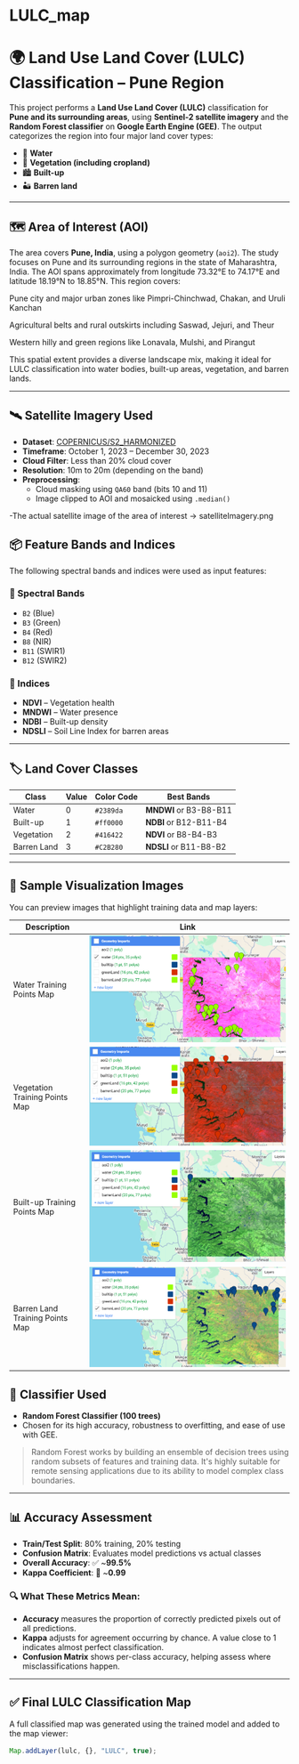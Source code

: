 # LULC_map

# 🌍 Land Use Land Cover (LULC) Classification – Pune Region

This project performs a **Land Use Land Cover (LULC)** classification for **Pune and its surrounding areas**, using **Sentinel-2 satellite imagery** and the **Random Forest classifier** on **Google Earth Engine (GEE)**. The output categorizes the region into four major land cover types:

- 🌊 **Water**
- 🌾 **Vegetation (including cropland)**
- 🏙️ **Built-up**
- 🏜️ **Barren land**

---

## 🗺️ Area of Interest (AOI)

The area covers **Pune, India**, using a polygon geometry (`aoi2`). The study focuses on Pune and its surrounding regions in the state of Maharashtra, India. The AOI spans approximately from longitude 73.32°E to 74.17°E and latitude 18.19°N to 18.85°N. This region covers:

Pune city and major urban zones like Pimpri-Chinchwad, Chakan, and Uruli Kanchan

Agricultural belts and rural outskirts including Saswad, Jejuri, and Theur

Western hilly and green regions like Lonavala, Mulshi, and Pirangut

This spatial extent provides a diverse landscape mix, making it ideal for LULC classification into water bodies, built-up areas, vegetation, and barren lands.

---

## 🛰️ Satellite Imagery Used

- **Dataset**: [COPERNICUS/S2_HARMONIZED](https://developers.google.com/earth-engine/datasets/catalog/COPERNICUS_S2_HARMONIZED)
- **Timeframe**: October 1, 2023 – December 30, 2023
- **Cloud Filter**: Less than 20% cloud cover
- **Resolution**: 10m to 20m (depending on the band)
- **Preprocessing**: 
  - Cloud masking using `QA60` band (bits 10 and 11)
  - Image clipped to AOI and mosaicked using `.median()`

-The actual satellite image of the area of interest -> satelliteImagery.png

## 📦 Feature Bands and Indices

The following spectral bands and indices were used as input features:

### 🔹 Spectral Bands
- `B2` (Blue)
- `B3` (Green)
- `B4` (Red)
- `B8` (NIR)
- `B11` (SWIR1)
- `B12` (SWIR2)

### 🔸 Indices
- **NDVI** – Vegetation health  
- **MNDWI** – Water presence  
- **NDBI** – Built-up density  
- **NDSLI** – Soil Line Index for barren areas  

---

## 🏷️ Land Cover Classes

| Class         | Value | Color Code | Best Bands |
|---------------|-------|------------|------------|
| Water         | 0     | `#2389da`  | **MNDWI** or B3-B8-B11 |
| Built-up      | 1     | `#ff0000`  | **NDBI** or B12-B11-B4 |
| Vegetation    | 2     | `#416422`  | **NDVI** or B8-B4-B3 |
| Barren Land   | 3     | `#C2B280`  | **NDSLI** or B11-B8-B2 |

---

## 📸 Sample Visualization Images

You can preview images that highlight training data and map layers:

| Description | Link |
|-------------|------------|
| Water Training Points Map | ![Water](waterTP.png) |
| Vegetation Training Points Map | ![Vegetation](greenLandTP.png) |
| Built-up Training Points Map | ![Built-up](builtUpTP.png) |
| Barren Land Training Points Map | ![Barren](barrenLandTP.png) |



## 🤖 Classifier Used

- **Random Forest Classifier (100 trees)**  
- Chosen for its high accuracy, robustness to overfitting, and ease of use with GEE.

> Random Forest works by building an ensemble of decision trees using random subsets of features and training data. It's highly suitable for remote sensing applications due to its ability to model complex class boundaries.

---

## 📊 Accuracy Assessment

- **Train/Test Split**: 80% training, 20% testing
- **Confusion Matrix**: Evaluates model predictions vs actual classes
- **Overall Accuracy**: ✅ ~**99.5%**
- **Kappa Coefficient**: 🤝 ~**0.99**

### 🔍 What These Metrics Mean:
- **Accuracy** measures the proportion of correctly predicted pixels out of all predictions.
- **Kappa** adjusts for agreement occurring by chance. A value close to 1 indicates almost perfect classification.
- **Confusion Matrix** shows per-class accuracy, helping assess where misclassifications happen.

---

## ✅ Final LULC Classification Map

A full classified map was generated using the trained model and added to the map viewer:

```javascript
Map.addLayer(lulc, {}, "LULC", true);

